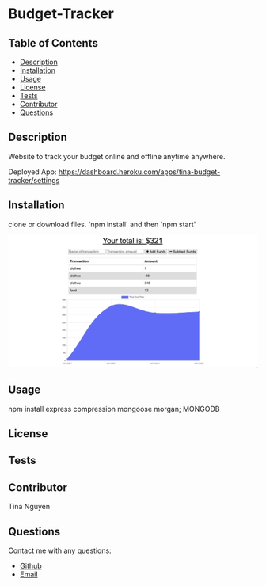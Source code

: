 
# Budget-Tracker
## Table of Contents
* [Description](#description)
* [Installation](#installation)
* [Usage](#Usage)
* [License](#License)
* [Tests](#Tests)
* [Contributor](#Contributor)
* [Questions](#Questions)

## Description 
Website to track your budget online and offline anytime anywhere.

Deployed App: https://dashboard.heroku.com/apps/tina-budget-tracker/settings

## Installation
clone or download files. 'npm install' and then 'npm start'

![img](https://raw.githubusercontent.com/ohwhytina/Budget-tracker/main/img/Screenshot.png)

## Usage
npm install express compression mongoose morgan; MONGODB

## License


## Tests


## Contributor
Tina Nguyen

## Questions 
Contact me with any questions: 
* [Github](https://github.com/ohwhytina)
* [Email](mailto:nguyentinaca@yahoo.com)

